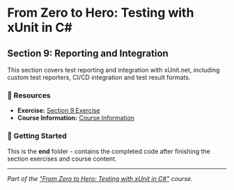 # From Zero to Hero: Testing with xUnit in C# 

## Section 9: Reporting and Integration

This section covers test reporting and integration with xUnit.net, including custom test reporters, CI/CD integration and test result formats.

### 🔗 Resources
- **Exercise:** [Section 9 Exercise](./exercise/README.md)
- **Course Information:** [Course Information](https://github.com/Dometrain/from-zero-to-hero-testing-with-xunit-in-csharp)

### 🚀 Getting Started
This is the **end** folder - contains the completed code after finishing the section exercises and course content.

---

*Part of the ["From Zero to Hero: Testing with xUnit in C#"](https://dometrain.com/course/from-zero-to-hero-testing-with-xunit-in-csharp/?ref=dometrain-github) course.*
